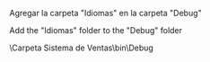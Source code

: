 Agregar la carpeta "Idiomas" en la carpeta "Debug"

Add the "Idiomas" folder to the "Debug" folder

\Carpeta Sistema de Ventas\bin\Debug
